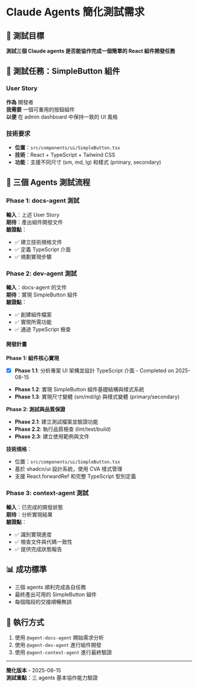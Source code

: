 # Claude Agents 簡化測試需求

## 🎯 測試目標
**測試三個 Claude agents 是否能協作完成一個簡單的 React 組件開發任務**

## 📝 測試任務：SimpleButton 組件

### User Story
**作為** 開發者  
**我需要** 一個可重用的按鈕組件  
**以便** 在 admin dashboard 中保持一致的 UI 風格

### 技術要求
- **位置**：`src/components/ui/SimpleButton.tsx`
- **技術**：React + TypeScript + Tailwind CSS
- **功能**：支援不同尺寸 (sm, md, lg) 和樣式 (primary, secondary)

## 🤖 三個 Agents 測試流程

### Phase 1: docs-agent 測試
**輸入**：上述 User Story  
**期待**：產出組件開發文件  
**驗證點**：
- ✅ 建立技術規格文件
- ✅ 定義 TypeScript 介面
- ✅ 規劃實現步驟

### Phase 2: dev-agent 測試  
**輸入**：docs-agent 的文件  
**期待**：實現 SimpleButton 組件  
**驗證點**：
- ✅ 創建組件檔案
- ✅ 實現所需功能
- ✅ 通過 TypeScript 檢查

#### 開發計畫
**Phase 1: 組件核心實現**
- [x] **Phase 1.1**: 分析專案 UI 架構並設計 TypeScript 介面 - Completed on 2025-08-15
- **Phase 1.2**: 實現 SimpleButton 組件基礎結構與樣式系統  
- **Phase 1.3**: 實現尺寸變體 (sm/md/lg) 與樣式變體 (primary/secondary)

**Phase 2: 測試與品質保證**
- **Phase 2.1**: 建立測試檔案並驗證功能
- **Phase 2.2**: 執行品質檢查 (lint/test/build)
- **Phase 2.3**: 建立使用範例與文件

**技術規格**：
- 位置：`src/components/ui/SimpleButton.tsx`
- 基於 shadcn/ui 設計系統，使用 CVA 樣式管理
- 支援 React.forwardRef 和完整 TypeScript 型別定義

### Phase 3: context-agent 測試
**輸入**：已完成的開發狀態  
**期待**：分析實現結果  
**驗證點**：
- ✅ 識別實現進度
- ✅ 檢查文件與代碼一致性
- ✅ 提供完成狀態報告

## 📊 成功標準
- 三個 agents 順利完成各自任務
- 最終產出可用的 SimpleButton 組件
- 每個階段的交接順暢無誤

## 🚀 執行方式
1. 使用 `@agent-docs-agent` 開始需求分析
2. 使用 `@agent-dev-agent` 進行組件開發  
3. 使用 `@agent-context-agent` 進行最終驗證

---
**簡化版本** - 2025-08-15  
**測試重點**：三 agents 基本協作能力驗證